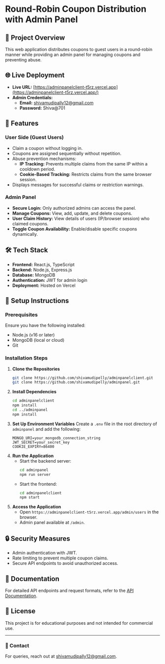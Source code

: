 # Round-Robin Coupon Distribution with Admin Panel

## 📌 Project Overview
This web application distributes coupons to guest users in a round-robin manner while providing an admin panel for managing coupons and preventing abuse.

## 🌐 Live Deployment
- **Live URL:** [https://adminpanelclient-t5rz.vercel.app](https://adminpanelclient-t5rz.vercel.app/)
- **Admin Credentials:**  
  - **Email:** shivamudipally12@gmail.com  
  - **Password:** Shiva@701  

## 🚀 Features
### **User Side (Guest Users)**
- Claim a coupon without logging in.
- Coupons are assigned sequentially without repetition.
- Abuse prevention mechanisms:
  - **IP Tracking:** Prevents multiple claims from the same IP within a cooldown period.
  - **Cookie-Based Tracking:** Restricts claims from the same browser session.
- Displays messages for successful claims or restriction warnings.

### **Admin Panel**
- **Secure Login:** Only authorized admins can access the panel.
- **Manage Coupons:** View, add, update, and delete coupons.
- **User Claim History:** View details of users (IP/browser session) who claimed coupons.
- **Toggle Coupon Availability:** Enable/disable specific coupons dynamically.

## 🛠️ Tech Stack
- **Frontend:** React.js,  TypeScript
- **Backend:** Node.js, Express.js
- **Database:** MongoDB
- **Authentication:** JWT for admin login
- **Deployment:** Hosted on Vercel

## 🔧 Setup Instructions
### **Prerequisites**
Ensure you have the following installed:
- Node.js (v16 or later)
- MongoDB (local or cloud)
- Git

### **Installation Steps**
1. **Clone the Repositories**
   ```bash
   git clone https://github.com/shivamudipelly/adminpanelclient.git
   git clone https://github.com/shivamudipelly/adminpanel.git
   ```
2. **Install Dependencies**
   ```bash
   cd adminpanelclient
   npm install
   cd ../adminpanel
   npm install
   ```
3. **Set Up Environment Variables**
   Create a `.env` file in the root directory of `adminpanel` and add the following:
   ```
   MONGO_URI=your_mongodb_connection_string
   JWT_SECRET=your_secret_key
   COOKIE_EXPIRY=86400
   ```
4. **Run the Application**
   - Start the backend server:
     ```bash
     cd adminpanel
     npm run server
     ```
   - Start the frontend:
     ```bash
     cd adminpanelclient
     npm start
     ```
5. **Access the Application**
   - Open `https://adminpanelclient-t5rz.vercel.app/admin/users` in the browser.
   - Admin panel available at `/admin`.

## 🔒 Security Measures
- Admin authentication with JWT.
- Rate limiting to prevent multiple coupon claims.
- Secure API endpoints to avoid unauthorized access.

## 📄 Documentation
For detailed API endpoints and request formats, refer to the [API Documentation](#).

## 📝 License
This project is for educational purposes and not intended for commercial use.

---
### 📧 Contact
For queries, reach out at shivamudipally12@gmail.com.

